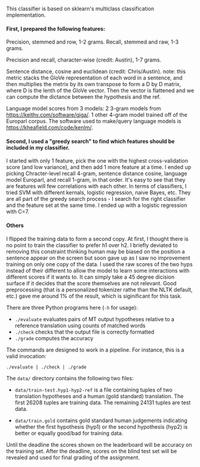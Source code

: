 This classifier is based on sklearn's multiclass classification implementation. 
#### First, I prepared the following features: 

Precision, stemmed and row, 1-2 grams. 
Recall, stemmed and raw, 1-3 grams. 

Precision and recall, character-wise (credit: Austin), 1-7 grams. 

Sentence distance, cosine and euclidean (credit: Chris/Austin). 
note: this metric stacks the GloVe representation of each word in a sentence, and then multiplies the metrix by its own transpose to form a D by D matrix, where D is the lenth of the GloVe vector. Then the vector is flattened and we can compute the dictance between the hypothesis and the ref. 

Language model scores from 3 models: 
2 3-gram models from https://keithv.com/software/giga/. 
1 other 4-gram model trained off of the Europarl corpus. 
The software used to make/query language models is https://kheafield.com/code/kenlm/. 

#### Second, I used a "greedy search" to find which features should be included in my classifier. 
I started with only 1 feature, pick the one with the highest cross-validation score (and low variance), and then add 1 more feature at a time. 
I ended up picking Chracter-level recall 4-gram, sentence distance cosine, language model Europarl, and recall 1-gram, in that order. It's easy to see that they are features will few correlations with each other. 
In terms of classifiers, I tried SVM with different kernals, logistic regression, naive Bayes, etc. They are all part of the greedy search process - I search for the right classifier and the feature set at the same time. I ended up with a logistic regression with C=7. 

#### Others 
I flipped the training data to form a second copy. At first, I thought there is no point to train the classifier to prefer h1 over h2. I briefly deviated to removing this constraint thinking human may be biased on the position a sentence appear on the screen but soon gave up as I saw no improvement training on only one copy of the data. 
I used the raw scores of the two hyps instead of their different to allow the model to learn some interactions with different scores if it wants to. It can simply take a 45 degree dicision surface if it decides that the score themselves are not relevant. 
Good preprocessing (that is a personalized tokenizer rathe than the NLTK default, etc.) gave me around 1% of the result, which is siginificant for this task. 


There are three Python programs here (`-h` for usage):

 - `./evaluate` evaluates pairs of MT output hypotheses relative to a reference translation using counts of matched words
 - `./check` checks that the output file is correctly formatted
 - `./grade` computes the accuracy

The commands are designed to work in a pipeline. For instance, this is a valid invocation:

    ./evaluate | ./check | ./grade


The `data/` directory contains the following two files:

 - `data/train-test.hyp1-hyp2-ref` is a file containing tuples of two translation hypotheses and a human (gold standard) translation. The first 26208 tuples are training data. The remaining 24131 tuples are test data.

 - `data/train.gold` contains gold standard human judgements indicating whether the first hypothesis (hyp1) or the second hypothesis (hyp2) is better or equally good/bad for training data.

Until the deadline the scores shown on the leaderboard will be accuracy on the training set. After the deadline, scores on the blind test set will be revealed and used for final grading of the assignment.
